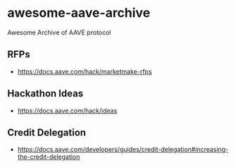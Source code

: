 # awesome-aave-archive
Awesome Archive of AAVE protocol

## RFPs
- https://docs.aave.com/hack/marketmake-rfps

## Hackathon Ideas
- https://docs.aave.com/hack/ideas

## Credit Delegation
- https://docs.aave.com/developers/guides/credit-delegation#increasing-the-credit-delegation

